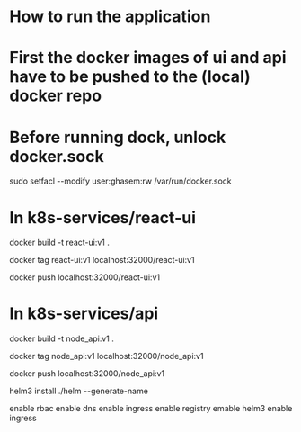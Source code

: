 # How to run the application

# First the docker images of ui and api have to be pushed to the (local) docker repo

# Before running dock, unlock docker.sock
sudo setfacl --modify user:ghasem:rw /var/run/docker.sock

# In k8s-services/react-ui
docker build -t react-ui:v1 .

docker tag react-ui:v1 localhost:32000/react-ui:v1

docker push localhost:32000/react-ui:v1

# In k8s-services/api
docker build -t node_api:v1 .

docker tag node_api:v1 localhost:32000/node_api:v1

docker push localhost:32000/node_api:v1

helm3 install ./helm --generate-name

enable rbac
enable dns
enable ingress
enable registry
emable helm3
enable ingress
